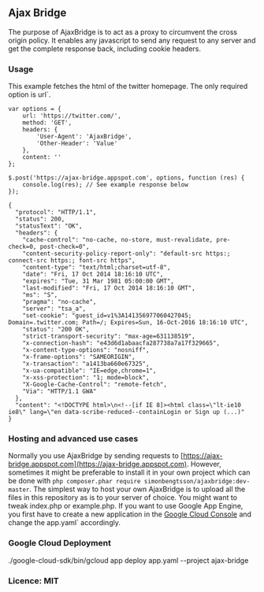 ## Ajax Bridge
The purpose of AjaxBridge is to act as a proxy to circumvent the cross origin policy. It enables any javascript
to send any request to any server and get the complete response back, including cookie headers.

### Usage
This example fetches the html of the twitter homepage. The only required option is url`.

    var options = {
        url: 'https://twitter.com/',
        method: 'GET',
        headers: {
            'User-Agent': 'AjaxBridge',
            'Other-Header': 'Value'
        },
        content: ''
    };

    $.post('https://ajax-bridge.appspot.com', options, function (res) {
        console.log(res); // See example response below
    });

    {
      "protocol": "HTTP/1.1",
      "status": 200,
      "statusText": "OK",
      "headers": {
        "cache-control": "no-cache, no-store, must-revalidate, pre-check=0, post-check=0",
        "content-security-policy-report-only": "default-src https:; connect-src https:; font-src https",
        "content-type": "text/html;charset=utf-8",
        "date": "Fri, 17 Oct 2014 18:16:10 UTC",
        "expires": "Tue, 31 Mar 1981 05:00:00 GMT",
        "last-modified": "Fri, 17 Oct 2014 18:16:10 GMT",
        "ms": "S",
        "pragma": "no-cache",
        "server": "tsa_a",
        "set-cookie": "guest_id=v1%3A141356977060427045; Domain=.twitter.com; Path=/; Expires=Sun, 16-Oct-2016 18:16:10 UTC",
        "status": "200 OK",
        "strict-transport-security": "max-age=631138519",
        "x-connection-hash": "e43d6d1abaacfa287738a7a17f329665",
        "x-content-type-options": "nosniff",
        "x-frame-options": "SAMEORIGIN",
        "x-transaction": "a1413ba660e67325",
        "x-ua-compatible": "IE=edge,chrome=1",
        "x-xss-protection": "1; mode=block",
        "X-Google-Cache-Control": "remote-fetch",
        "Via": "HTTP/1.1 GWA"
      },
      "content": "<!DOCTYPE html>\n<!--[if IE 8]><html class=\"lt-ie10 ie8\" lang=\"en data-scribe-reduced--containLogin or Sign up (...)"
    }

### Hosting and advanced use cases
Normally you use AjaxBridge by sending requests to [https://ajax-bridge.appspot.com](https://ajax-bridge.appspot.com).
However, sometimes it might be preferable to install it in your own project which can be done with `php composer.phar require simonbengtsson/ajaxbridge:dev-master`.
The simplest way to host your own AjaxBridge is to upload all the files in this repository as is to your server of choice.
You might want to tweak index.php or example.php. If you want to use Google App Engine, you first have to create a new
application in the [Google Cloud Console](https://console.developers.google.com/) and change the app.yaml` accordingly.

### Google Cloud Deployment
./google-cloud-sdk/bin/gcloud app deploy app.yaml --project ajax-bridge

### Licence: MIT